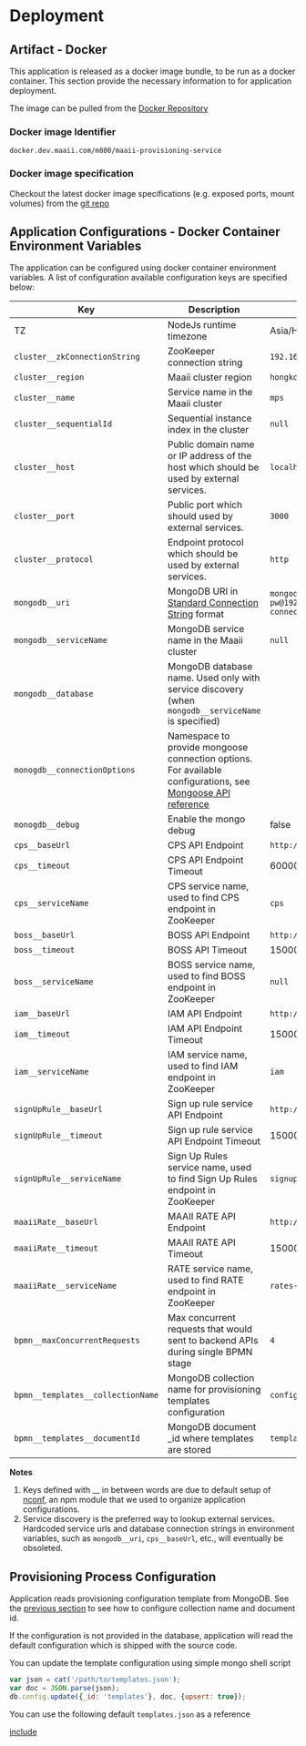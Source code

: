 # Deployment

## Artifact - Docker

This application is released as a docker image bundle, to be run as a docker container. This section provide the necessary information to for application deployment.

The image can be pulled from the [Docker Repository](http://docker.dev.maaii.com/repositories)

### Docker image Identifier

``` Identifier
docker.dev.maaii.com/m800/maaii-provisioning-service
```

### Docker image specification

Checkout the latest docker image specifications (e.g. exposed ports, mount volumes) from the [git repo](http://gerrit.dev.maaii.com/gitweb?p=maaii-provisioning-service.git;a=tree)

## Application Configurations - Docker Container Environment Variables

The application can be configured using docker container environment variables. A list of configuration available configuration keys are specified below:

|Key|Description| Defaults | Examples |
| --- | --- | --- | --- |
|TZ|NodeJs runtime timezone|Asia/Hong_Kong| |
|`cluster__zkConnectionString`| ZooKeeper connection string | `192.168.118.11:2181,192.168.118.12:2181,192.168.118.13:2181` | |
|`cluster__region`| Maaii cluster region | `hongkong-all` | |
|`cluster__name`| Service name in the Maaii cluster | `mps` | |
|`cluster__sequentialId`| Sequential instance index in the cluster | `null` | |
|`cluster__host`| Public domain name or IP address of the host which should be used by external services. | `localhost` | |
|`cluster__port`| Public port which should used by external services. | `3000` | |
|`cluster__protocol`| Endpoint protocol which should be used by external services. | `http` | |
|`mongodb__uri`| MongoDB URI in [Standard Connection String](https://docs.mongodb.com/manual/reference/connection-string/) format |`mongodb://testbed-usr:testbed-pw@192.168.119.71,192.168.119.73/m800-whitelabel-portal?connectTimeoutMS=300000` | mongodb://localhost:27017/maaii-provisioning-service |
|`mongodb__serviceName`| MongoDB service name in the Maaii cluster | `null` |
|`mongodb__database`| MongoDB database name. Used only with service discovery (when `mongodb__serviceName` is specified) | |
|`monogdb__connectionOptions`| Namespace to provide mongoose connection options. For available configurations, see [Mongoose API reference](http://mongoosejs.com/docs/api.html#index_Mongoose-createConnection) | | monogdb__connectionOptions__server__socketOptions__autoReconnect=true |
|`monogdb__debug`| Enable the mongo debug | false | `true` |
|`cps__baseUrl`| CPS API Endpoint |`http://192.168.118.34:80` |  |
|`cps__timeout`| CPS API Endpoint Timeout | 60000 | |
|`cps__serviceName`| CPS service name, used to find CPS endpoint in ZooKeeper | `cps` | |
|`boss__baseUrl`| BOSS API Endpoint |`http://192.168.135.167:10080` | |
|`boss__timeout`| BOSS API Timeout | 15000 | |
|`boss__serviceName`| BOSS service name, used to find BOSS endpoint in ZooKeeper | `null` | |
|`iam__baseUrl` | IAM API Endpoint | `http://deploy.dev.maaii.com:4004` | |
|`iam__timeout` | IAM API Endpoint Timeout | 15000 | |
|`iam__serviceName`| IAM service name, used to find IAM endpoint in ZooKeeper | `iam` | |
|`signUpRule__baseUrl` | Sign up rule service API Endpoint | `http://192.168.118.127:8083` | |
|`signUpRule__timeout` | Sign up rule service API Endpoint Timeout | 15000 | |
|`signUpRule__serviceName`| Sign Up Rules service name, used to find Sign Up Rules endpoint in ZooKeeper | `signup-rule` | |
|`maaiiRate__baseUrl` | MAAII RATE API Endpoint | `http://192.168.118.127:9126` | |
|`maaiiRate__timeout` | MAAII RATE API Timeout | 15000 | |
|`maaiiRate__serviceName`| RATE service name, used to find RATE endpoint in ZooKeeper | `rates-deployment` | |
|`bpmn__maxConcurrentRequests` | Max concurrent requests that would sent to backend APIs during single BPMN stage | `4` | |
|`bpmn__templates__collectionName` | MongoDB collection name for provisioning templates configuration | `config`| |
|`bpmn__templates__documentId` | MongoDB document _id where templates are stored | `templates` | |

**Notes**
1. Keys defined with __ in between words are due to default setup of [nconf](https://github.com/indexzero/nconf), an npm module that we used to organize application configurations.
2. Service discovery is the preferred way to lookup external services. Hardcoded service urls and database
connection strings in environment variables, such as `mongodb__uri`, `cps__baseUrl`, etc., will eventually
be obsoleted.

## Provisioning Process Configuration

Application reads provisioning configuration template from MongoDB.
See the [previous section](#application-configurations---docker-container-environment-variables)
to see how to configure collection name and document id.

If the configuration is not provided in the database, application will read the default
configuration which is shipped with the source code.

You can update the template configuration using simple mongo shell script
```js
var json = cat('/path/to/templates.json');
var doc = JSON.parse(json);
db.config.update({_id: 'templates'}, doc, {upsert: true});
```

You can use the following default `templates.json` as a reference

[include](../src/services/templates.json)
